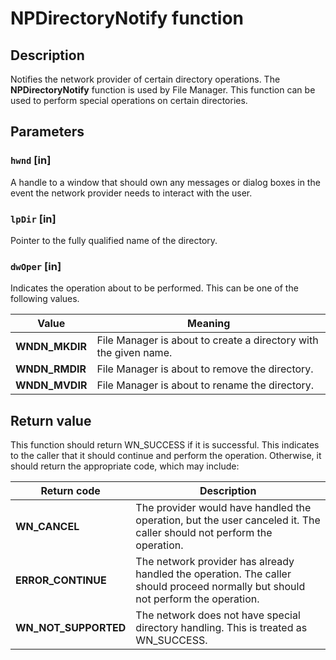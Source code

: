 # NPDirectoryNotify function

## Description

 Notifies the network provider of certain directory operations. The **NPDirectoryNotify** function is used by File Manager. This function can be used to perform special operations on certain directories.

## Parameters

### `hwnd` [in]

A handle to a window that should own any messages or dialog boxes in the event the network provider needs to interact with the user.

### `lpDir` [in]

Pointer to the fully qualified name of the directory.

### `dwOper` [in]

Indicates the operation about to be performed. This can be one of the following values.

| Value | Meaning |
| --- | --- |
| **WNDN_MKDIR** | File Manager is about to create a directory with the given name. |
| **WNDN_RMDIR** | File Manager is about to remove the directory. |
| **WNDN_MVDIR** | File Manager is about to rename the directory. |

## Return value

This function should return WN_SUCCESS if it is successful. This indicates to the caller that it should continue and perform the operation. Otherwise, it should return the appropriate code, which may include:

| Return code | Description |
| --- | --- |
| **WN_CANCEL** | The provider would have handled the operation, but the user canceled it. The caller should not perform the operation. |
| **ERROR_CONTINUE** | The network provider has already handled the operation. The caller should proceed normally but should not perform the operation. |
| **WN_NOT_SUPPORTED** | The network does not have special directory handling. This is treated as WN_SUCCESS. |